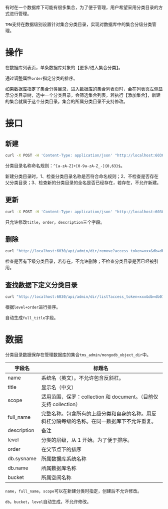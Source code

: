 有时在一个数据库下可能有很多集合，为了便于管理，用户希望采用分类目录的方式进行管理。

`TMW`支持在数据级别设置针对集合分类目录，实现对数据库中的集合分级分类管理。

# 操作

在数据库列表页，单条数据库对象的【更多/进入集合分类】。

通过调整属性`order`指定分类的排序。

如果数据库指定了集合分类目录，进入数据库的集合列表页时，会在列表页左侧显示分类目录树，选中一个分类目录，会筛选集合列表，若执行【添加集合】，新建的集合就属于这个分类目录。集合的所属分类目录不支持修改。

# 接口

## 新建

```sh
curl -X POST -H 'Content-Type: application/json' "http://localhost:6030/api/admin/dir/create?access_token=xxx&db=db01" -d '{"name":"dir-1","title":"目录-1","parentFullName":""}'
```

分类目录名称命名规则：`^[a-zA-Z]+[0-9a-zA-Z_-]{0,63}$`。

新建分类目录时，1、检查分类目录名称是否符合命名规则；2、不检查是否存在父分类目录；3、检查新的分类目录的全名是否已经存在，若存在，不允许新建。

## 更新

```sh
curl -X POST -H 'Content-Type: application/json' "http://localhost:6030/api/admin/dir/update?access_token=xxx&db=db01" -d '{"title":"目录-1","order":1,"description":""}'
```

只允许修改`title`，`order`，`description`三个字段。

## 删除

```sh
curl "http://localhost:6030/api/admin/dir/remove?access_token=xxx&db=db01&id=65ba5911a53d64abb19d271b"
```

检查是否有下级分类目录，若存在，不允许删除；不检查分类目录是否已经被引用。

## 查找数据下定义分类目录

```sh
curl "http://localhost:6030/api/admin/dir/list?access_token=xxx&db=db01"
```

根据`level+order`进行排序。

自动生成`full_title`字段。

# 数据

分类目录数据保存在管理数据库的集合`tms_admin/mongodb_object_dir`中。

| 字段名      | 标题名                                                                                       |
| ----------- | -------------------------------------------------------------------------------------------- |
| name        | 系统名（英文）。不允许包含反斜杠。                                                           |
| title       | 显示名（中文）                                                                               |
| scope       | 适用范围，保罗：collection 和 document。（目前仅支持 collection）                            |
| full_name   | 完整名称。包含所有的上级分类和自身的名称。用反斜杠分隔每级的名称。在同一数据库下不允许重复。 |
| description | 备注                                                                                         |
| level       | 分类的层级，从 1 开始。为了便于排序。                                                        |
| order       | 在父节点下的排序                                                                             |
| db.sysname  | 所属数据库系统名称                                                                           |
| db.name     | 所属数据库名称                                                                               |
| bucket      | 所属空间名称                                                                                 |

`name`，`full_name`，`scope`可以在新建分类时指定，创建后不允许修改。

`db`，`bucket`，`level`自动生成，不允许修改。
